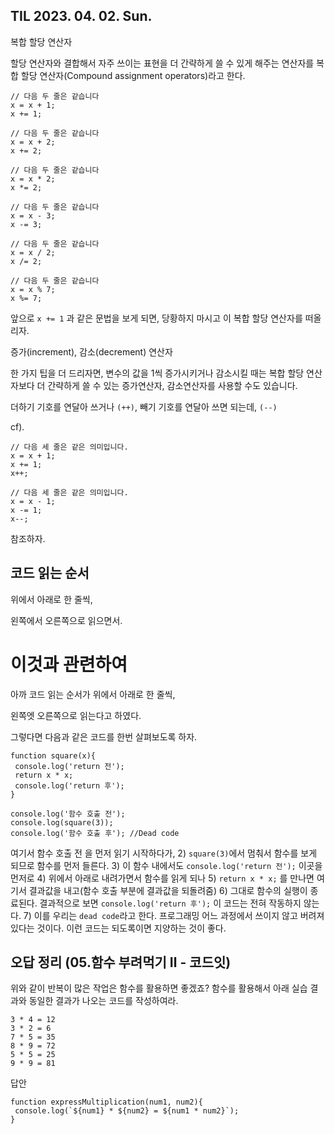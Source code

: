 ## TIL 2023. 04. 02. Sun.

복합 할당 연산자

할당 연산자와 결합해서 자주 쓰이는 표현을 더 간략하게 쓸 수 있게 해주는 연산자를 복합 할당 연산자(Compound assignment operators)라고 한다.

```
// 다음 두 줄은 같습니다
x = x + 1;
x += 1;

// 다음 두 줄은 같습니다
x = x + 2;
x += 2;

// 다음 두 줄은 같습니다
x = x * 2;
x *= 2;

// 다음 두 줄은 같습니다
x = x - 3;
x -= 3;

// 다음 두 줄은 같습니다
x = x / 2;
x /= 2;

// 다음 두 줄은 같습니다
x = x % 7;
x %= 7;
```

앞으로 ``` x += 1 ``` 과  같은 문법을 보게 되면, 당황하지 마시고 이 복합 할당 연산자를 떠올리자. 



증가(increment), 감소(decrement) 연산자

한 가지 팁을 더 드리자면, 변수의 값을 1씩 증가시키거나 감소시킬 때는 복합 할당 연산자보다 더 간략하게 쓸 수 있는 증가연산자, 감소연산자를 사용할 수도 있습니다.

더하기 기호를 연달아 쓰거나 ``` (++) ```, 빼기 기호를 연달아 쓰면 되는데, ``` (--) ```

cf).
```
// 다음 세 줄은 같은 의미입니다.
x = x + 1;
x += 1;
x++;

// 다음 세 줄은 같은 의미입니다.
x = x - 1;
x -= 1;
x--;

```

참조하자. 

## 코드 읽는 순서

위에서 아래로 한 줄씩,

왼쪽에서 오른쪽으로 읽으면서. 

# 이것과 관련하여

아까 코드 읽는 순서가 위에서 아래로 한 줄씩, 

왼쪽엣 오른쪽으로 읽는다고 하였다. 

그렇다면 다음과 같은 코드를 한번 살펴보도록 하자.

```
function square(x){
 console.log('return 전');
 return x * x;
 console.log('return 후');
}

console.log('함수 호출 전');
console.log(square(3));
console.log('함수 호출 후'); //Dead code
```

여기서 함수 호출 전 을 먼저 읽기 시작하다가,
2) ```square(3)```에서 멈춰서 함수를 보게 되므로 함수를 먼저 들른다.
3) 이 함수 내에서도 ```console.log('return 전');``` 이곳을 먼저로
4) 위에서 아래로 내려가면서 함수를 읽게 되나
5) ```return x * x;``` 를 만나면 여기서 결과값을 내고(함수 호출 부분에 결과값을 되돌려줌)
6) 그대로 함수의 실행이 종료된다. 결과적으로 보면 ```console.log('return 후');``` 이 코드는 전혀 작동하지 않는다.
7) 이를 우리는 ```dead code```라고 한다. 프로그래밍 어느 과정에서 쓰이지 않고 버려져 있다는 것이다. 이런 코드는 되도록이면 지양하는 것이 좋다. 


## 오답 정리 (05.함수 부려먹기 Ⅱ - 코드잇)
위와 같이 반복이 많은 작업은 함수를 활용하면 좋겠죠? 함수를 활용해서 아래 실습 결과와 동일한 결과가 나오는 코드를 작성하여라.

```
3 * 4 = 12
3 * 2 = 6
7 * 5 = 35
8 * 9 = 72
5 * 5 = 25
9 * 9 = 81
```
답안

```
function expressMultiplication(num1, num2){
 console.log(`${num1} * ${num2} = ${num1 * num2}`);
}
```
